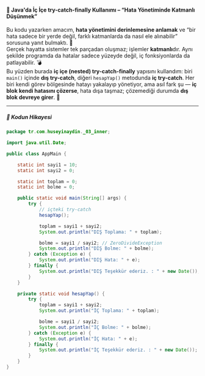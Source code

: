 #### 🧩 Java'da İç İçe try-catch-finally Kullanımı – “Hata Yönetiminde Katmanlı Düşünmek”

Bu kodu yazarken amacım, **hata yönetimini derinlemesine anlamak** ve “bir hata sadece bir yerde değil, farklı katmanlarda da nasıl ele alınabilir” sorusuna yanıt bulmaktı. 💭  
Gerçek hayatta sistemler tek parçadan oluşmaz; işlemler **katmanlı**dır. Aynı şekilde programda da hatalar sadece yüzeyde değil, iç fonksiyonlarda da patlayabilir. 💣  
Bu yüzden burada **iç içe (nested) try-catch-finally** yapısını kullandım: biri `main()` içinde **dış try-catch**, diğeri `hesapYap()` metodunda **iç try-catch**. Her biri kendi görev bölgesinde hatayı yakalayıp yönetiyor, ama asıl fark şu — **iç blok kendi hatasını çözerse**, hata dışa taşmaz; çözemediği durumda **dış blok devreye girer**. 🎯

---

##### 🔹 Kodun Hikayesi

```java
package tr.com.huseyinaydin._03_inner;

import java.util.Date;

public class AppMain {

    static int sayi1 = 10;
    static int sayi2 = 0;

    static int toplam = 0;
    static int bolme = 0;

    public static void main(String[] args) {
        try {
            // içteki try-catch
            hesapYap();

            toplam = sayi1 + sayi2;
            System.out.println("DIŞ Toplama: " + toplam);

            bolme = sayi1 / sayi2; // ZeroDivideException
            System.out.println("DIŞ Bolme: " + bolme);
        } catch (Exception e) {
            System.out.println("DIŞ Hata: " + e);
        } finally {
            System.out.println("DIŞ Teşekkür ederiz. : " + new Date());
        }
    }

    private static void hesapYap() {
        try {
            toplam = sayi1 + sayi2;
            System.out.println("İÇ Toplama: " + toplam);

            bolme = sayi1 / sayi2;
            System.out.println("İÇ Bolme: " + bolme);
        } catch (Exception e) {
            System.out.println("İÇ Hata: " + e);
        } finally {
            System.out.println("İÇ Teşekkür ederiz. : " + new Date());
        }
    }
}
```